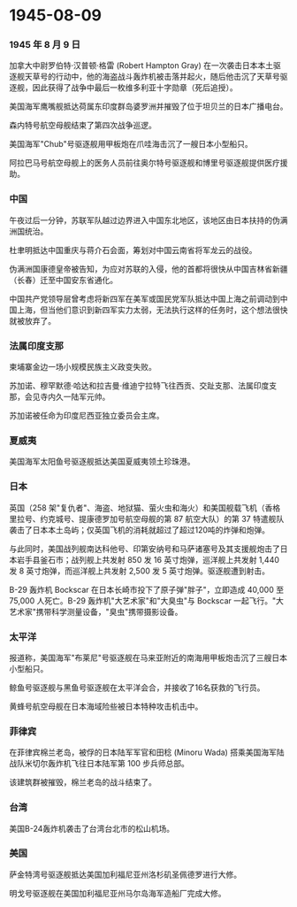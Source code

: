 # 1945-08-09

### 1945 年 8 月 9 日

加拿大中尉罗伯特·汉普顿·格雷 (Robert Hampton Gray)
在一次袭击日本本土驱逐舰天草号的行动中，他的海盗战斗轰炸机被击落并起火，随后他击沉了天草号驱逐舰，因此获得了战争中最后一枚维多利亚十字勋章（死后追授）。

美国海军鹰嘴舰抵达荷属东印度群岛婆罗洲并摧毁了位于坦贝兰的日本广播电台。

森内特号航空母舰结束了第四次战争巡逻。

美国海军"Chub"号驱逐舰用甲板炮在爪哇海击沉了一艘日本小型船只。

阿拉巴马号航空母舰上的医务人员前往奥尔特号驱逐舰和博里号驱逐舰提供医疗援助。

### 中国

午夜过后一分钟，苏联军队越过边界进入中国东北地区，该地区由日本扶持的伪满洲国统治。

杜聿明抵达中国重庆与蒋介石会面，筹划对中国云南省将军龙云的战役。

伪满洲国康德皇帝被告知，为应对苏联的入侵，他的首都将很快从中国吉林省新疆（长春）迁至中国安东省通化。

中国共产党领导层曾考虑将新四军在美军或国民党军队抵达中国上海之前调动到中国上海，但当他们意识到新四军实力太弱，无法执行这样的任务时，这个想法很快就被放弃了。

### 法属印度支那

柬埔寨金边一场小规模民族主义政变失败。

苏加诺、穆罕默德·哈达和拉吉曼·维迪宁拉特飞往西贡、交趾支那、法属印度支那，会见寺内久一陆军元帅。

苏加诺被任命为印度尼西亚独立委员会主席。

### 夏威夷

美国海军太阳鱼号驱逐舰抵达美国夏威夷领土珍珠港。

### 日本

英国（258
架"复仇者"、海盗、地狱猫、萤火虫和海火）和美国舰载飞机（香格里拉号、约克城号、提康德罗加号航空母舰的第
87 航空大队）的第 37
特遣舰队袭击了日本本土岛屿；仅英国飞机的消耗就超过了超过120吨的炸弹和炮弹。

与此同时，美国战列舰南达科他号、印第安纳号和马萨诸塞号及其支援舰炮击了日本岩手县釜石市；战列舰上共发射
850 发 16 英寸炮弹，巡洋舰上共发射 1,440 发 8 英寸炮弹，而巡洋舰上共发射
2,500 发 5 英寸炮弹。驱逐舰遭到射击。

B-29 轰炸机 Bockscar 在日本长崎市投下了原子弹"胖子"，立即造成 40,000 至
75,000 人死亡。B-29 轰炸机"大艺术家"和"大臭虫"与 Bockscar
一起飞行。"大艺术家"携带科学测量设备，"臭虫"携带摄影设备。

### 太平洋

报道称，美国海军"布莱尼"号驱逐舰在马来亚附近的南海用甲板炮击沉了三艘日本小型船只。

鲸鱼号驱逐舰与黑鱼号驱逐舰在太平洋会合，并接收了16名获救的飞行员。

黄蜂号航空母舰在日本海域险些被日本特种攻击机击中。

### 菲律宾

在菲律宾棉兰老岛，被俘的日本陆军军官和田稔 (Minoru Wada)
搭乘美国海军陆战队米切尔轰炸机飞往日本陆军第 100 步兵师总部。

该建筑群被摧毁，棉兰老岛的战斗结束了。

### 台湾

美国B-24轰炸机袭击了台湾台北市的松山机场。

### 美国

萨金特湾号驱逐舰抵达美国加利福尼亚州洛杉矶圣佩德罗进行大修。

明戈号驱逐舰在美国加利福尼亚州马尔岛海军造船厂完成大修。